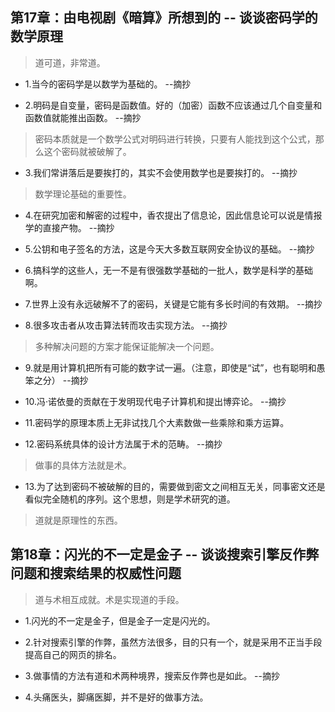 ## 第17章：由电视剧《暗算》所想到的 -- 谈谈密码学的数学原理

>道可道，非常道。

- 1.当今的密码学是以数学为基础的。 --摘抄

- 2.明码是自变量，密码是函数值。好的（加密）函数不应该通过几个自变量和函数值就能推出函数。 --摘抄

>密码本质就是一个数学公式对明码进行转换，只要有人能找到这个公式，那么这个密码就被破解了。

- 3.我们常讲落后是要挨打的，其实不会使用数学也是要挨打的。 --摘抄

>数学理论基础的重要性。

- 4.在研究加密和解密的过程中，香农提出了信息论，因此信息论可以说是情报学的直接产物。 --摘抄

- 5.公钥和电子签名的方法，这是今天大多数互联网安全协议的基础。 --摘抄

- 6.搞科学的这些人，无一不是有很强数学基础的一批人，数学是科学的基础啊。

- 7.世界上没有永远破解不了的密码，关键是它能有多长时间的有效期。 --摘抄

- 8.很多攻击者从攻击算法转而攻击实现方法。 --摘抄

>多种解决问题的方案才能保证能解决一个问题。

- 9.就是用计算机把所有可能的数字试一遍。（注意，即使是“试”，也有聪明和愚笨之分） --摘抄

- 10.冯·诺依曼的贡献在于发明现代电子计算机和提出博弈论。 --摘抄

- 11.密码学的原理本质上无非试找几个大素数做一些乘除和乘方运算。

- 12.密码系统具体的设计方法属于术的范畴。 --摘抄

>做事的具体方法就是术。

- 13.为了达到密码不被破解的目的，需要做到密文之间相互无关，同事密文还是看似完全随机的序列。这个思想，则是学术研究的道。

>道就是原理性的东西。

## 第18章：闪光的不一定是金子 -- 谈谈搜索引擎反作弊问题和搜索结果的权威性问题

>道与术相互成就。术是实现道的手段。

- 1.闪光的不一定是金子，但是金子一定是闪光的。

- 2.针对搜索引擎的作弊，虽然方法很多，目的只有一个，就是采用不正当手段提高自己的网页的排名。

- 3.做事情的方法有道和术两种境界，搜索反作弊也是如此。 --摘抄

- 4.头痛医头，脚痛医脚，并不是好的做事方法。







































